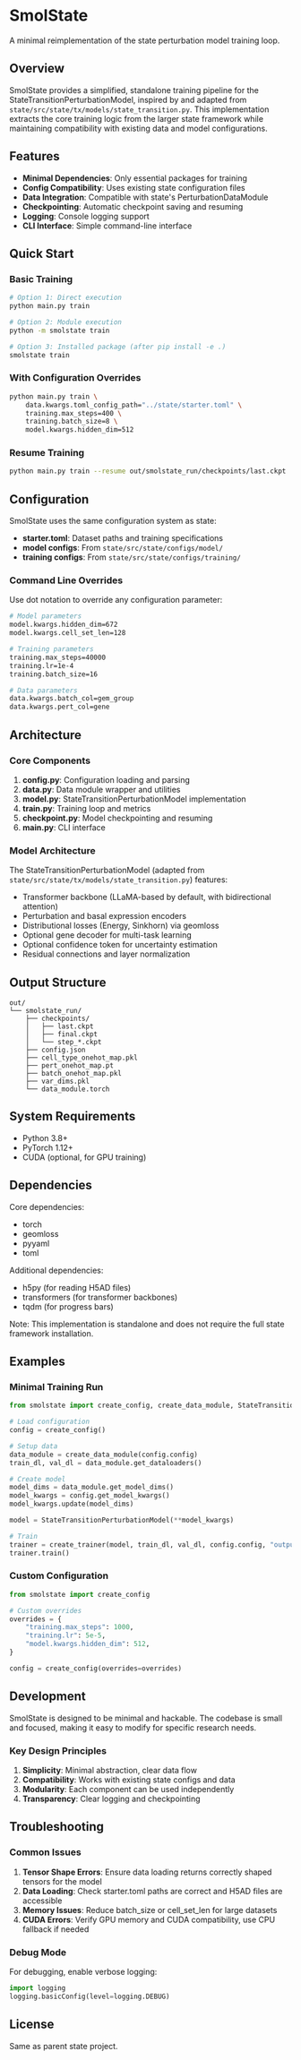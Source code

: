 # SmolState

A minimal reimplementation of the state perturbation model training loop.

## Overview

SmolState provides a simplified, standalone training pipeline for the StateTransitionPerturbationModel, inspired by and adapted from `state/src/state/tx/models/state_transition.py`. This implementation extracts the core training logic from the larger state framework while maintaining compatibility with existing data and model configurations.

## Features

- **Minimal Dependencies**: Only essential packages for training
- **Config Compatibility**: Uses existing state configuration files
- **Data Integration**: Compatible with state's PerturbationDataModule
- **Checkpointing**: Automatic checkpoint saving and resuming
- **Logging**: Console logging support
- **CLI Interface**: Simple command-line interface

## Quick Start

### Basic Training
```bash
# Option 1: Direct execution
python main.py train

# Option 2: Module execution  
python -m smolstate train

# Option 3: Installed package (after pip install -e .)
smolstate train
```

### With Configuration Overrides
```bash
python main.py train \
    data.kwargs.toml_config_path="../state/starter.toml" \
    training.max_steps=400 \
    training.batch_size=8 \
    model.kwargs.hidden_dim=512
```

### Resume Training
```bash
python main.py train --resume out/smolstate_run/checkpoints/last.ckpt
```

## Configuration

SmolState uses the same configuration system as state:

- **starter.toml**: Dataset paths and training specifications
- **model configs**: From `state/src/state/configs/model/`
- **training configs**: From `state/src/state/configs/training/`

### Command Line Overrides

Use dot notation to override any configuration parameter:

```bash
# Model parameters
model.kwargs.hidden_dim=672
model.kwargs.cell_set_len=128

# Training parameters  
training.max_steps=40000
training.lr=1e-4
training.batch_size=16

# Data parameters
data.kwargs.batch_col=gem_group
data.kwargs.pert_col=gene
```

## Architecture

### Core Components

1. **config.py**: Configuration loading and parsing
2. **data.py**: Data module wrapper and utilities
3. **model.py**: StateTransitionPerturbationModel implementation
4. **train.py**: Training loop and metrics
5. **checkpoint.py**: Model checkpointing and resuming
6. **main.py**: CLI interface

### Model Architecture

The StateTransitionPerturbationModel (adapted from `state/src/state/tx/models/state_transition.py`) features:
- Transformer backbone (LLaMA-based by default, with bidirectional attention)
- Perturbation and basal expression encoders  
- Distributional losses (Energy, Sinkhorn) via geomloss
- Optional gene decoder for multi-task learning
- Optional confidence token for uncertainty estimation
- Residual connections and layer normalization

## Output Structure

```
out/
└── smolstate_run/
    ├── checkpoints/
    │   ├── last.ckpt
    │   ├── final.ckpt
    │   └── step_*.ckpt
    ├── config.json
    ├── cell_type_onehot_map.pkl
    ├── pert_onehot_map.pt
    ├── batch_onehot_map.pkl
    ├── var_dims.pkl
    └── data_module.torch
```

## System Requirements

- Python 3.8+
- PyTorch 1.12+
- CUDA (optional, for GPU training)

## Dependencies

Core dependencies:
- torch
- geomloss  
- pyyaml
- toml

Additional dependencies:
- h5py (for reading H5AD files)
- transformers (for transformer backbones)
- tqdm (for progress bars)

Note: This implementation is standalone and does not require the full state framework installation.

## Examples

### Minimal Training Run
```python
from smolstate import create_config, create_data_module, StateTransitionPerturbationModel, create_trainer

# Load configuration
config = create_config()

# Setup data
data_module = create_data_module(config.config)
train_dl, val_dl = data_module.get_dataloaders()

# Create model
model_dims = data_module.get_model_dims()
model_kwargs = config.get_model_kwargs()
model_kwargs.update(model_dims)

model = StateTransitionPerturbationModel(**model_kwargs)

# Train
trainer = create_trainer(model, train_dl, val_dl, config.config, "output")
trainer.train()
```

### Custom Configuration
```python
from smolstate import create_config

# Custom overrides
overrides = {
    "training.max_steps": 1000,
    "training.lr": 5e-5,  
    "model.kwargs.hidden_dim": 512,
}

config = create_config(overrides=overrides)
```

## Development

SmolState is designed to be minimal and hackable. The codebase is small and focused, making it easy to modify for specific research needs.

### Key Design Principles

1. **Simplicity**: Minimal abstraction, clear data flow
2. **Compatibility**: Works with existing state configs and data
3. **Modularity**: Each component can be used independently
4. **Transparency**: Clear logging and checkpointing

## Troubleshooting

### Common Issues

1. **Tensor Shape Errors**: Ensure data loading returns correctly shaped tensors for the model
2. **Data Loading**: Check starter.toml paths are correct and H5AD files are accessible
3. **Memory Issues**: Reduce batch_size or cell_set_len for large datasets
4. **CUDA Errors**: Verify GPU memory and CUDA compatibility, use CPU fallback if needed

### Debug Mode

For debugging, enable verbose logging:
```python
import logging
logging.basicConfig(level=logging.DEBUG)
```

## License

Same as parent state project.